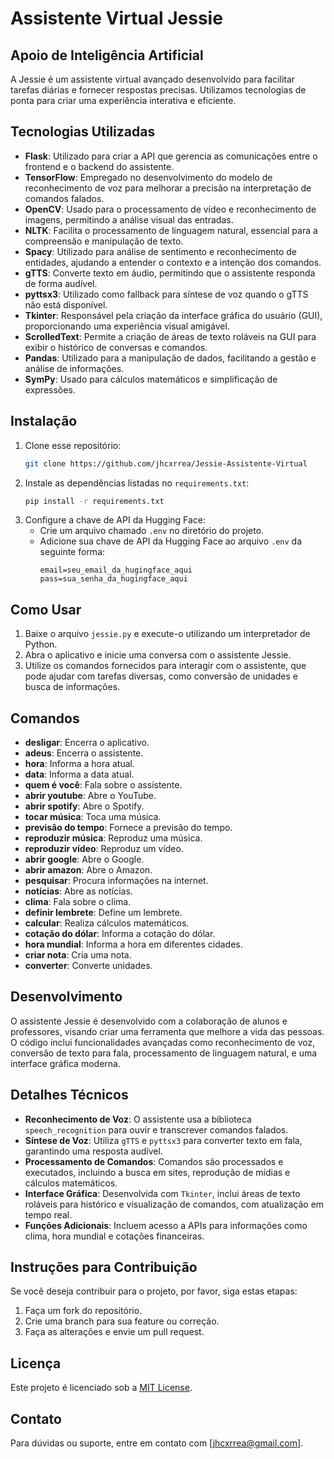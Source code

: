 # **Assistente Virtual Jessie**

## **Apoio de Inteligência Artificial**

A Jessie é um assistente virtual avançado desenvolvido para facilitar tarefas diárias e fornecer respostas precisas. Utilizamos tecnologias de ponta para criar uma experiência interativa e eficiente.

## **Tecnologias Utilizadas**

- **Flask**: Utilizado para criar a API que gerencia as comunicações entre o frontend e o backend do assistente.
- **TensorFlow**: Empregado no desenvolvimento do modelo de reconhecimento de voz para melhorar a precisão na interpretação de comandos falados.
- **OpenCV**: Usado para o processamento de vídeo e reconhecimento de imagens, permitindo a análise visual das entradas.
- **NLTK**: Facilita o processamento de linguagem natural, essencial para a compreensão e manipulação de texto.
- **Spacy**: Utilizado para análise de sentimento e reconhecimento de entidades, ajudando a entender o contexto e a intenção dos comandos.
- **gTTS**: Converte texto em áudio, permitindo que o assistente responda de forma audível.
- **pyttsx3**: Utilizado como fallback para síntese de voz quando o gTTS não está disponível.
- **Tkinter**: Responsável pela criação da interface gráfica do usuário (GUI), proporcionando uma experiência visual amigável.
- **ScrolledText**: Permite a criação de áreas de texto roláveis na GUI para exibir o histórico de conversas e comandos.
- **Pandas**: Utilizado para a manipulação de dados, facilitando a gestão e análise de informações.
- **SymPy**: Usado para cálculos matemáticos e simplificação de expressões.

## **Instalação**
1. Clone esse repositório:
    ```bash
    git clone https://github.com/jhcxrrea/Jessie-Assistente-Virtual
    ```
2. Instale as dependências listadas no `requirements.txt`:
    ```bash
    pip install -r requirements.txt
    ```
3. Configure a chave de API da Hugging Face:
   - Crie um arquivo chamado `.env` no diretório do projeto.
   - Adicione sua chave de API da Hugging Face ao arquivo `.env` da seguinte forma:
     ```
     email=seu_email_da_hugingface_aqui
     pass=sua_senha_da_hugingface_aqui
     ```

## **Como Usar**
1. Baixe o arquivo `jessie.py` e execute-o utilizando um interpretador de Python.
2. Abra o aplicativo e inicie uma conversa com o assistente Jessie.
3. Utilize os comandos fornecidos para interagir com o assistente, que pode ajudar com tarefas diversas, como conversão de unidades e busca de informações.

## **Comandos**

- **desligar**: Encerra o aplicativo.
- **adeus**: Encerra o assistente.
- **hora**: Informa a hora atual.
- **data**: Informa a data atual.
- **quem é você**: Fala sobre o assistente.
- **abrir youtube**: Abre o YouTube.
- **abrir spotify**: Abre o Spotify.
- **tocar música**: Toca uma música.
- **previsão do tempo**: Fornece a previsão do tempo.
- **reproduzir música**: Reproduz uma música.
- **reproduzir vídeo**: Reproduz um vídeo.
- **abrir google**: Abre o Google.
- **abrir amazon**: Abre o Amazon.
- **pesquisar**: Procura informações na internet.
- **notícias**: Abre as notícias.
- **clima**: Fala sobre o clima.
- **definir lembrete**: Define um lembrete.
- **calcular**: Realiza cálculos matemáticos.
- **cotação do dólar**: Informa a cotação do dólar.
- **hora mundial**: Informa a hora em diferentes cidades.
- **criar nota**: Cria uma nota.
- **converter**: Converte unidades.

## **Desenvolvimento**

O assistente Jessie é desenvolvido com a colaboração de alunos e professores, visando criar uma ferramenta que melhore a vida das pessoas. O código inclui funcionalidades avançadas como reconhecimento de voz, conversão de texto para fala, processamento de linguagem natural, e uma interface gráfica moderna.

## **Detalhes Técnicos**

- **Reconhecimento de Voz**: O assistente usa a biblioteca `speech_recognition` para ouvir e transcrever comandos falados.
- **Síntese de Voz**: Utiliza `gTTS` e `pyttsx3` para converter texto em fala, garantindo uma resposta audível.
- **Processamento de Comandos**: Comandos são processados e executados, incluindo a busca em sites, reprodução de mídias e cálculos matemáticos.
- **Interface Gráfica**: Desenvolvida com `Tkinter`, inclui áreas de texto roláveis para histórico e visualização de comandos, com atualização em tempo real.
- **Funções Adicionais**: Incluem acesso a APIs para informações como clima, hora mundial e cotações financeiras.

## **Instruções para Contribuição**

Se você deseja contribuir para o projeto, por favor, siga estas etapas:

1. Faça um fork do repositório.
2. Crie uma branch para sua feature ou correção.
3. Faça as alterações e envie um pull request.

## **Licença**

Este projeto é licenciado sob a [MIT License](LICENSE).

## **Contato**

Para dúvidas ou suporte, entre em contato com [jhcxrrea@gmail.com].
